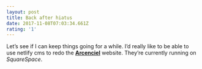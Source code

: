 ```yaml
---
layout: post
title: Back after hiatus
date: 2017-11-08T07:03:34.661Z
rating: '1'
---
```

Let’s see if I can keep things going for a while. I’d really like to be able to use netlify cms to redo the **[Arcenciel](https://www.arcencielfas.fr)** website. They’re currently running on *SquareSpace*.

